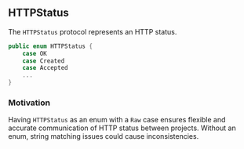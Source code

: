 ## HTTPStatus

The `HTTPStatus` protocol represents an HTTP status.

```swift
public enum HTTPStatus {
    case OK
    case Created
    case Accepted
    ...
}
```

### Motivation

Having `HTTPStatus` as an enum with a `Raw` case ensures flexible and accurate communication of HTTP status between projects. Without an enum, string matching issues could cause inconsistencies.